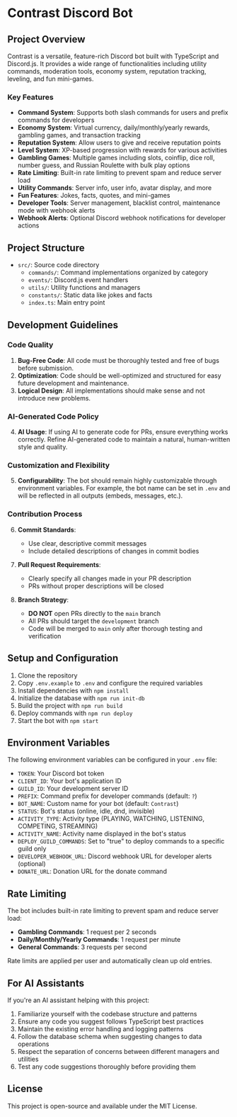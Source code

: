 # Contrast Discord Bot

## Project Overview

Contrast is a versatile, feature-rich Discord bot built with TypeScript and Discord.js. It provides a wide range of functionalities including utility commands, moderation tools, economy system, reputation tracking, leveling, and fun mini-games.

### Key Features

- **Command System**: Supports both slash commands for users and prefix commands for developers
- **Economy System**: Virtual currency, daily/monthly/yearly rewards, gambling games, and transaction tracking
- **Reputation System**: Allow users to give and receive reputation points
- **Level System**: XP-based progression with rewards for various activities
- **Gambling Games**: Multiple games including slots, coinflip, dice roll, number guess, and Russian Roulette with bulk play options
- **Rate Limiting**: Built-in rate limiting to prevent spam and reduce server load
- **Utility Commands**: Server info, user info, avatar display, and more
- **Fun Features**: Jokes, facts, quotes, and mini-games
- **Developer Tools**: Server management, blacklist control, maintenance mode with webhook alerts
- **Webhook Alerts**: Optional Discord webhook notifications for developer actions

## Project Structure

- `src/`: Source code directory
  - `commands/`: Command implementations organized by category
  - `events/`: Discord.js event handlers
  - `utils/`: Utility functions and managers
  - `constants/`: Static data like jokes and facts
  - `index.ts`: Main entry point

## Development Guidelines

### Code Quality

1. **Bug-Free Code**: All code must be thoroughly tested and free of bugs before submission.
2. **Optimization**: Code should be well-optimized and structured for easy future development and maintenance.
3. **Logical Design**: All implementations should make sense and not introduce new problems.

### AI-Generated Code Policy

4. **AI Usage**: If using AI to generate code for PRs, ensure everything works correctly. Refine AI-generated code to maintain a natural, human-written style and quality.

### Customization and Flexibility

5. **Configurability**: The bot should remain highly customizable through environment variables. For example, the bot name can be set in `.env` and will be reflected in all outputs (embeds, messages, etc.).

### Contribution Process

6. **Commit Standards**:
   - Use clear, descriptive commit messages
   - Include detailed descriptions of changes in commit bodies
   
7. **Pull Request Requirements**:
   - Clearly specify all changes made in your PR description
   - PRs without proper descriptions will be closed

8. **Branch Strategy**:
   - **DO NOT** open PRs directly to the `main` branch
   - All PRs should target the `development` branch
   - Code will be merged to `main` only after thorough testing and verification

## Setup and Configuration

1. Clone the repository
2. Copy `.env.example` to `.env` and configure the required variables
3. Install dependencies with `npm install`
4. Initialize the database with `npm run init-db`
5. Build the project with `npm run build`
6. Deploy commands with `npm run deploy`
7. Start the bot with `npm start`

## Environment Variables

The following environment variables can be configured in your `.env` file:

- `TOKEN`: Your Discord bot token
- `CLIENT_ID`: Your bot's application ID
- `GUILD_ID`: Your development server ID
- `PREFIX`: Command prefix for developer commands (default: `?`)
- `BOT_NAME`: Custom name for your bot (default: `Contrast`)
- `STATUS`: Bot's status (online, idle, dnd, invisible)
- `ACTIVITY_TYPE`: Activity type (PLAYING, WATCHING, LISTENING, COMPETING, STREAMING)
- `ACTIVITY_NAME`: Activity name displayed in the bot's status
- `DEPLOY_GUILD_COMMANDS`: Set to "true" to deploy commands to a specific guild only
- `DEVELOPER_WEBHOOK_URL`: Discord webhook URL for developer alerts (optional)
- `DONATE_URL`: Donation URL for the donate command

## Rate Limiting

The bot includes built-in rate limiting to prevent spam and reduce server load:

- **Gambling Commands**: 1 request per 2 seconds
- **Daily/Monthly/Yearly Commands**: 1 request per minute  
- **General Commands**: 3 requests per second

Rate limits are applied per user and automatically clean up old entries.

## For AI Assistants

If you're an AI assistant helping with this project:

1. Familiarize yourself with the codebase structure and patterns
2. Ensure any code you suggest follows TypeScript best practices
3. Maintain the existing error handling and logging patterns
4. Follow the database schema when suggesting changes to data operations
5. Respect the separation of concerns between different managers and utilities
6. Test any code suggestions thoroughly before providing them

## License

This project is open-source and available under the MIT License.